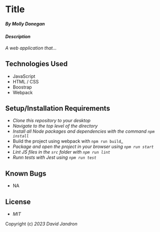 # Title

##### By _Molly Donegan_

#### _Description_

_A web application that..._

## Technologies Used

* JavaScript
* HTML / CSS
* Boostrap
* Webpack


## Setup/Installation Requirements

* _Clone this repository to your desktop_
* _Navigate to the top level of the directory_
* _Install all Node packages and dependencies with the command ``npm install``_
* Build the project using webpack with ``npm run build``_
* _Package and open the project in your browser using ``npm run start``_
* _Lint JS files in the ``src`` folder with ``npm run lint``_
* _Runn tests with Jest using ``npm run test``_

## Known Bugs

* NA

## License

* _MIT_

Copyright (c) _2023_ _David Jandron_
